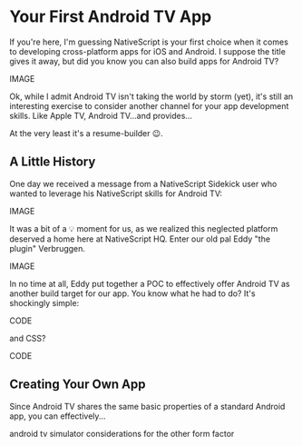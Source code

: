 # Your First Android TV App

If you're here, I'm guessing NativeScript is your first choice when it comes to developing cross-platform apps for iOS and Android. I suppose the title gives it away, but did you know you can also build apps for Android TV?

IMAGE

Ok, while I admit Android TV isn't taking the world by storm (yet), it's still an interesting exercise to consider another channel for your app development skills. Like Apple TV, Android TV...and provides...

At the very least it's a resume-builder 😉.

## A Little History

One day we received a message from a NativeScript Sidekick user who wanted to leverage his NativeScript skills for Android TV:

IMAGE

It was a bit of a 💡 moment for us, as we realized this neglected platform deserved a home here at NativeScript HQ. Enter our old pal Eddy "the plugin" Verbruggen.

IMAGE

In no time at all, Eddy put together a POC to effectively offer Android TV as another build target for our app. You know what he had to do? It's shockingly simple:

CODE

and CSS?

CODE

## Creating Your Own App

Since Android TV shares the same basic properties of a standard Android app, you can effectively...

android tv simulator
considerations for the other form factor

